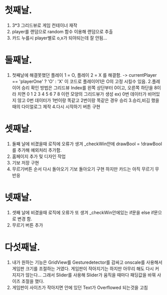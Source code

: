  # 첫째날.
1. 3*3 그리드뷰로 게임 컨테이너 재작
2. player를 랜덤으로 random 함수 이용해 랜덤으로 추출
3. 카드 누를시 player별로 o,x가 되야되는데 잘 안됨...

# 둘째날.
1. 첫째날에 해결못했던 플레이 1 = O, 플레이 2 = X 를 해결함.
   -> currentPlayer == 'playerOne' ? 'O' : 'X' 이 코드로 플레이어1은 O의 고정 시킬수 있음.
2.플레이어 승리 확인 방법은
      그리드뷰 Index를 왼쪽 상단부터 0이고, 오른쪽 하단을 8이라 치면
      0 1 2
      3 4 5
      6 7 8
      이런 모양의 그리드뷰가 생성 
   ex) 0번 데이터가 비어있지 않고 0번 데이터가 1번이랑 똑같고 2번이랑 똑같은 경우 승리
3.승리,비김 했을때의 다이얼로그 제작
4.다시 시작하기 버튼 구현

# 셋째날.
1. 둘째 날에 비겼을때 로직에 오류가 생겨 _checkWin안에 drawBool = !drawBool를 추가해 예외처리 추가함.
2. 홈페이지 추가 및 디자인 작업
3. 기보 저장 구현
4. 무르기버튼 순서 다시 돌아오기 기보 돌아오기 구현 하지만 카드는 아직 무르기 무반응

# 넷째날.
1. 셋째 날에 비겼을때 로직에 오류가 또 생겨 _checkWin안에있는 if문을 else if문으로 변경 함.
2. 무르기 버튼 추가

# 다섯째날.
1. 내가 원하는 기능은 GridView를 Gesturedetector를 감싸고 onscale를 사용해서 게임판 크기를 조절하는 거였다. 게임판이 작아지기는 하지만 아무리 해도 다시 커지지가 않는다...
그래서 Slider를 사용해 Slider가 움직을 때마다 패딩값을 바꿔 사이즈 조절을 했다.
2. 게임판이 사이즈가 작아지면 안에 있던 Text가 Overflowed 되는것을 고침
